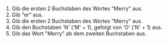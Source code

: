  1. Gib die ersten 2 Buchstaben des Wortes "Merry" aus.
 2. Gib "er" aus.
 3. Gib die ersten 2 Buchstaben des Wortes "Merry" aus.
 4. Gib den Buchstaben 'N' ('M' + 1), gefolgt von 'O' ('N' + 1) aus.
 5. Gib das Wort "Merry" ab dem zweiten Buchstaben aus.
